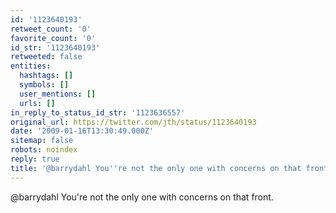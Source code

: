 ```yaml
---
id: '1123640193'
retweet_count: '0'
favorite_count: '0'
id_str: '1123640193'
retweeted: false
entities:
  hashtags: []
  symbols: []
  user_mentions: []
  urls: []
in_reply_to_status_id_str: '1123636557'
original_url: https://twitter.com/jth/status/1123640193
date: '2009-01-16T13:30:49.000Z'
sitemap: false
robots: noindex
reply: true
title: '@barrydahl You''re not the only one with concerns on that front.'
---
```


@barrydahl You're not the only one with concerns on that front.